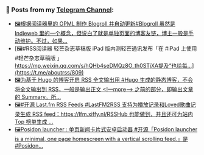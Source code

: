 ### 📰 Posts from my [Telegram Channel](https://t.me/s/aboutrss):
<!-- BLOG-POST-LIST:START -->
- [🖼根据阅读器里的 OPML 制作 Blogroll 并自动更新#Blogroll 虽然是 Indieweb 里的一个概念，但说白了就是单独页面的博客友链，博主一般是手动维护。不过，如果...](https://t.me/aboutrss/810)
- [🖼#RSS阅读器 轻芒杂志草稿版 iPad 版内测轻芒通讯发布「在 #iPad 上使用 #轻芒杂志草稿版 」https://mp.weixin.qq.com/s/hQHb4seDMQz8O_th0STjXA提及“也给每...](https://t.me/aboutrss/809)
- [🖼为基于 Hugo 的博客开启 RSS 全文输出用 #Hugo 生成的静态博客，不会将全文输出到 RSS，一般是输出正文 <!—more—> 之前的部分，即输出文章的 Summary。所...](https://t.me/aboutrss/808)
- [🖼#开源 Last.fm RSS Feeds #LastFM2RSS 支持为播放记录和Loved歌曲记录生成 RSS feed：https://lfm.xiffy.nl/RSSHub 也能做到，并且还可为站内 Top 榜单生成 ...](https://t.me/aboutrss/807)
- [🖼Posidon launcher : 单页新闻卡片式安卓启动器 #开源「Posidon launcher is a minimal, one page homescreen with a vertical scrolling feed.」是 #Posidon...](https://t.me/aboutrss/806)
<!-- BLOG-POST-LIST:END -->

<!--
**AboutRSS/AboutRSS** is a ✨ _special_ ✨ repository because its `README.md` (this file) appears on your GitHub profile.

Here are some ideas to get you started:

- 🔭 I’m currently working on ...
- 🌱 I’m currently learning ...
- 👯 I’m looking to collaborate on ...
- 🤔 I’m looking for help with ...
- 💬 Ask me about ...
- 📫 How to reach me: ...
- 😄 Pronouns: ...
- ⚡ Fun fact: ...
-->
